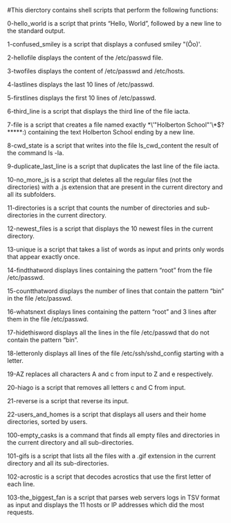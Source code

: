 
#This dierctory contains shell scripts that perform the following functions:

 0-hello_world is a script that prints “Hello, World”, followed by a new line to the standard output.

 1-confused_smiley is a script that displays a confused smiley "(Ôo)'.

 2-hellofile displays the content of the /etc/passwd file.

 3-twofiles displays the content of /etc/passwd and /etc/hosts.

 4-lastlines displays the last 10 lines of /etc/passwd.

 5-firstlines displays the first 10 lines of /etc/passwd.

 6-third_line is a script that displays the third line of the file iacta.

 7-file is a script that creates a file named exactly \*\\'"Holberton School"\'\\*$\?\*\*\*\*\*:) containing the text Holberton School ending by a new line.

 8-cwd_state is a script that writes into the file ls_cwd_content the result of the command ls -la.

 9-duplicate_last_line is a script that duplicates the last line of the file iacta.

 10-no_more_js is a script that deletes all the regular files (not the directories) with a .js extension that are present in the current directory and all its subfolders.

 11-directories is a script that counts the number of directories and sub-directories in the current directory.

 12-newest_files is a script that displays the 10 newest files in the current directory.

 13-unique is a script that takes a list of words as input and prints only words that appear exactly once.

 14-findthatword displays lines containing the pattern “root” from the file /etc/passwd.

 15-countthatword displays the number of lines that contain the pattern “bin” in the file /etc/passwd.

 16-whatsnext displays lines containing the pattern “root” and 3 lines after them in the file /etc/passwd.

 17-hidethisword displays all the lines in the file /etc/passwd that do not contain the pattern “bin”.

 18-letteronly displays all lines of the file /etc/ssh/sshd_config starting with a letter.

 19-AZ replaces all characters A and c from input to Z and e respectively.

 20-hiago is a script that removes all letters c and C from input.

 21-reverse is a script that reverse its input.

 22-users_and_homes is a script that displays all users and their home directories, sorted by users.

 100-empty_casks is a command that finds all empty files and directories in the current directory and all sub-directories.

 101-gifs is a script that lists all the files with a .gif extension in the current directory and all its sub-directories.

 102-acrostic is a script that decodes acrostics that use the first letter of each line.

 103-the_biggest_fan is a script that parses web servers logs in TSV format as input and displays the 11 hosts or IP addresses which did the most requests.


